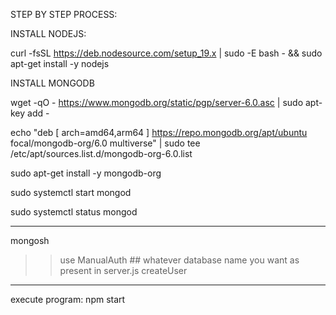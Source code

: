 STEP BY STEP PROCESS:

INSTALL NODEJS:

curl -fsSL https://deb.nodesource.com/setup_19.x | sudo -E bash - && sudo apt-get install -y nodejs

INSTALL MONGODB

wget -qO - https://www.mongodb.org/static/pgp/server-6.0.asc | sudo apt-key add -

echo "deb [ arch=amd64,arm64 ] https://repo.mongodb.org/apt/ubuntu focal/mongodb-org/6.0 multiverse" | sudo tee /etc/apt/sources.list.d/mongodb-org-6.0.list

sudo apt-get install -y mongodb-org

sudo systemctl start mongod

sudo systemctl status mongod

------------------------------
mongosh

>> use ManualAuth   ## whatever database name you want as present in server.js
>> createUser   

-----------------------------
execute program: npm start
